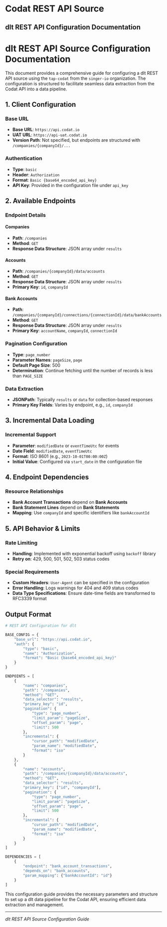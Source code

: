 # Codat REST API Source

## dlt REST API Configuration Documentation

# dlt REST API Source Configuration Documentation

This document provides a comprehensive guide for configuring a dlt REST API source using the `tap-codat` from the `singer-io` organization. The configuration is structured to facilitate seamless data extraction from the Codat API into a data pipeline.

## 1. Client Configuration

### Base URL
- **Base URL**: `https://api.codat.io`
- **UAT URL**: `https://api-uat.codat.io`
- **Version Path**: Not specified, but endpoints are structured with `/companies/{companyId}/...`

### Authentication
- **Type**: `basic`
- **Header**: `Authorization`
- **Format**: `Basic {base64_encoded_api_key}`
- **API Key**: Provided in the configuration file under `api_key`

## 2. Available Endpoints

### Endpoint Details

#### Companies
- **Path**: `/companies`
- **Method**: `GET`
- **Response Data Structure**: JSON array under `results`

#### Accounts
- **Path**: `/companies/{companyId}/data/accounts`
- **Method**: `GET`
- **Response Data Structure**: JSON array under `results`
- **Primary Key**: `id`, `companyId`

#### Bank Accounts
- **Path**: `/companies/{companyId}/connections/{connectionId}/data/bankAccounts`
- **Method**: `GET`
- **Response Data Structure**: JSON array under `results`
- **Primary Key**: `accountName`, `companyId`, `connectionId`

### Pagination Configuration
- **Type**: `page_number`
- **Parameter Names**: `pageSize`, `page`
- **Default Page Size**: 500
- **Determination**: Continue fetching until the number of records is less than `PAGE_SIZE`

### Data Extraction
- **JSONPath**: Typically `results` or `data` for collection-based responses
- **Primary Key Fields**: Varies by endpoint, e.g., `id`, `companyId`

## 3. Incremental Data Loading

### Incremental Support
- **Parameter**: `modifiedDate` or `eventTimeUtc` for events
- **Date Field**: `modifiedDate`, `eventTimeUtc`
- **Format**: ISO 8601 (e.g., `2023-10-01T00:00:00Z`)
- **Initial Value**: Configured via `start_date` in the configuration file

## 4. Endpoint Dependencies

### Resource Relationships
- **Bank Account Transactions** depend on **Bank Accounts**
- **Bank Statement Lines** depend on **Bank Statements**
- **Mapping**: Use `companyId` and specific identifiers like `bankAccountId`

## 5. API Behavior & Limits

### Rate Limiting
- **Handling**: Implemented with exponential backoff using `backoff` library
- **Retry on**: 429, 500, 501, 502, 503 status codes

### Special Requirements
- **Custom Headers**: `User-Agent` can be specified in the configuration
- **Error Handling**: Logs warnings for 404 and 409 status codes
- **Data Type Specifications**: Ensure date-time fields are transformed to RFC3339 format

## Output Format

```python
# REST API Configuration for dlt

BASE_CONFIG = {
    "base_url": "https://api.codat.io",
    "auth": {
        "type": "basic",
        "name": "Authorization",
        "format": "Basic {base64_encoded_api_key}"
    }
}

ENDPOINTS = [
    {
        "name": "companies",
        "path": "/companies",
        "method": "GET",
        "data_selector": "results",
        "primary_key": "id",
        "pagination": {
            "type": "page_number",
            "limit_param": "pageSize",
            "offset_param": "page",
            "limit": 500
        },
        "incremental": {
            "cursor_path": "modifiedDate",
            "param_name": "modifiedDate",
            "format": "iso"
        }
    },
    {
        "name": "accounts",
        "path": "/companies/{companyId}/data/accounts",
        "method": "GET",
        "data_selector": "results",
        "primary_key": ["id", "companyId"],
        "pagination": {
            "type": "page_number",
            "limit_param": "pageSize",
            "offset_param": "page",
            "limit": 500
        },
        "incremental": {
            "cursor_path": "modifiedDate",
            "param_name": "modifiedDate",
            "format": "iso"
        }
    }
]

DEPENDENCIES = [
    {
        "endpoint": "bank_account_transactions",
        "depends_on": "bank_accounts",
        "param_mapping": {"bankAccountId": "id"}
    }
]
```

This configuration guide provides the necessary parameters and structure to set up a dlt data pipeline for the Codat API, ensuring efficient data extraction and management.

---
*dlt REST API Source Configuration Guide*